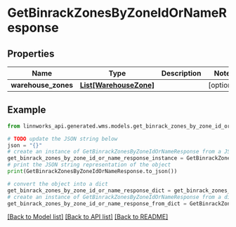 # GetBinrackZonesByZoneIdOrNameResponse


## Properties

Name | Type | Description | Notes
------------ | ------------- | ------------- | -------------
**warehouse_zones** | [**List[WarehouseZone]**](WarehouseZone.md) |  | [optional] 

## Example

```python
from linnworks_api.generated.wms.models.get_binrack_zones_by_zone_id_or_name_response import GetBinrackZonesByZoneIdOrNameResponse

# TODO update the JSON string below
json = "{}"
# create an instance of GetBinrackZonesByZoneIdOrNameResponse from a JSON string
get_binrack_zones_by_zone_id_or_name_response_instance = GetBinrackZonesByZoneIdOrNameResponse.from_json(json)
# print the JSON string representation of the object
print(GetBinrackZonesByZoneIdOrNameResponse.to_json())

# convert the object into a dict
get_binrack_zones_by_zone_id_or_name_response_dict = get_binrack_zones_by_zone_id_or_name_response_instance.to_dict()
# create an instance of GetBinrackZonesByZoneIdOrNameResponse from a dict
get_binrack_zones_by_zone_id_or_name_response_from_dict = GetBinrackZonesByZoneIdOrNameResponse.from_dict(get_binrack_zones_by_zone_id_or_name_response_dict)
```
[[Back to Model list]](../README.md#documentation-for-models) [[Back to API list]](../README.md#documentation-for-api-endpoints) [[Back to README]](../README.md)


